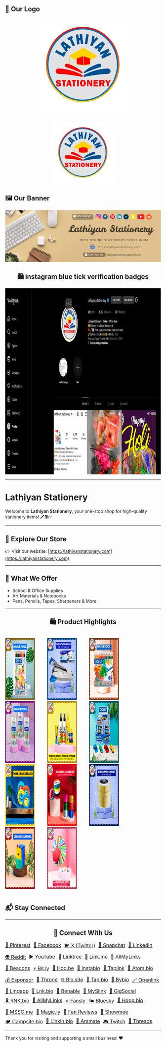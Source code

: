 ## 🧾 Our Logo
<!-- Logo centered -->
<div style="text-align: center; margin-bottom: 30px;" >
<a href="https://lathiyanstationery.com/wp-content/uploads/2025/04/desktop-lathiyan-stationery-logo.jpg">  <img src="img/lathiyan-stationery-logo.png" alt="Lathiyan Logo"></a>
</div>
<div style="text-align: center; margin: 20px 0;">
  <img src="img/lathiyan-stationery-logo.png" alt="Lathiyan Stationery Logo" style="max-width: 200px; margin-left="100px">
</div>


## 🖼️ Our Banner

<a href="https://lathiyanstationery.com/about-us/"><img src="img/Lathiyan-Stationery.png" alt="Banner"/></a>

 <h2 align="center">🛍️ instagram blue tick verification badges </h2>

<a href="https://www.instagram.com/lathiyan_stationery/"><img src="img/official-instagram-blue-tick.png" alt="Instagram Badge" width="1000px" height="600px"></a>

---

# Lathiyan Stationery

Welcome to **Lathiyan Stationery**, your one-stop shop for high-quality stationery items! 🖊️📚✨

---

## 🛒 Explore Our Store

👉 Visit our website: [https://lathiyanstationery.com](https://lathiyanstationery.com)

---

## 💼 What We Offer

- School & Office Supplies
- Art Materials & Notebooks
- Pens, Pencils, Tapes, Sharpeners & More

---


<h2 align="center">🛍️ Product Highlights</h2>

<!-- Grid Container -->
<div style="display: grid; grid-template-columns: repeat(4, 1fr); gap: 40px;">

<a href="https://lathiyanstationery.com/shop/">  <img src="img/Doms-Pencil-colour-12-shades-premium-quality.png" alt="DOMS 12 Shades Pencil" width="200px" height="200px"></a>
<a href="https://lathiyanstationery.com/shop/">  <img src="img/doms-pencil-combo.png" alt="DOMS Pencil Combo" width="200px" height="200px"></a>
 <a href="https://lathiyanstationery.com/shop/"> <img src="img/doms-roller-eraser.png" alt="DOMS Roller Eraser" width="200px" height="200px"></a>
<a href="https://lathiyanstationery.com/shop/">  <img src="img/mechanical-sharpener-luxury-design-2.png" alt="Mechanical Sharpener" width="200px" height="200px"></a>

 <a href="https://lathiyanstationery.com/shop/"> <img src="img/kangaroo-brand-stapler-with-extra-pin-box.png" alt="Kangaroo Stapler" width="200px" height="200px"></a>
<a href="https://lathiyanstationery.com/shop/">  <img src="img/fevicol-combo-offer-extra-fevistick-fevikwik.png" alt="Fevicol Combo" width="200px" height="200px"></a>
<a href="https://lathiyanstationery.com/shop/">  <img src="img/glitter-with-cello-tape.png" alt="Glitter Tape" width="200px" height="200px"></a>
<a href="https://lathiyanstationery.com/shop/">  <img src="img/A-4-craft-paper-sheet-combo-price.png" alt="A4 Craft Paper" width="200px" height="200px"></a>

<a href="https://lathiyanstationery.com/shop/">  <img src="img/24-shade-doms-best-price.png" alt="24 Shade DOMS" width="200px" height="200px"></a>
<a href="https://lathiyanstationery.com/shop/">  <img src="img/doms-esports-eraser-super-cars.png" alt="Esports Eraser" width="200px" height="200px"></a>
<a href="https://lathiyanstationery.com/shop/">  <img src="img/double-tape-combo-four-pack.png" alt="Double Tape Pack" width="200px" height="200px"></a>
</div>

## 📬 Stay Connected
<hr/>
<h2 align="center">📱 Connect With Us</h2>

<div style="display: flex; flex-wrap: wrap; gap: 10px; font-size: 16px;">
  <a href="https://in.pinterest.com/lathiyanstationery/" target="_blank">📌 Pinterest</a>
  <a href="https://www.facebook.com/lathiyanstationery/" target="_blank">📘 Facebook</a>
  <a href="https://x.com/Lathiyanstore" target="_blank">🐦 X (Twitter)</a>
  <a href="https://www.snapchat.com/add/lathiyanstore" target="_blank">👻 Snapchat</a>
  <a href="https://www.linkedin.com/company/lathiyan-stationery/" target="_blank">💼 LinkedIn</a>
  <a href="https://www.reddit.com/user/Lathiyan_stationers/" target="_blank">👽 Reddit</a>
  <a href="https://youtube.com/@lathiyanstationery" target="_blank">▶️ YouTube</a>
  <a href="https://linktr.ee/lathiyanstationer" target="_blank">🌲 Linktree</a>
  <a href="https://link.me/lathiyanstationery" target="_blank">🔗 Link.me</a>
  <a href="https://getallmylinks.com/lathiyanstationery" target="_blank">🧾 AllMyLinks</a>
  <a href="https://beacons.ai/lathiyanstationery" target="_blank">📡 Beacons</a>
  <a href="https://bit.ly/m/lathiyanstationery" target="_blank">⚡ Bit.ly</a>
  <a href="https://hoo.be/lathiyanstationery" target="_blank">🎯 Hoo.be</a>
  <a href="https://instabio.cc/lathiyanstationery" target="_blank">📎 Instabio</a>
  <a href="https://lathiyanstationery.taplink.in" target="_blank">🔖 Taplink</a>
  <a href="https://www.atom.bio/lathiyanstationery" target="_blank">🧬 Atom.bio</a>
  <a href="https://esponsor.com/lathiyanstationery" target="_blank">💰 Esponsor</a>
  <a href="https://throne.com/lathiyanstationery" target="_blank">👑 Throne</a>
  <a href="https://bio.site/lathiyanstationery" target="_blank">🌐 Bio.site</a>
  <a href="https://tap.bio/@lathiyanstationery" target="_blank">🔘 Tap.bio</a>
  <a href="https://bybio.co/lathiyanstationery" target="_blank">🧭 Bybio</a>
  <a href="https://openlink.co/lathiyanstationery" target="_blank">🪄 Openlink</a>
  <a href="https://linqapp.com/lathiyanstationery?r=link" target="_blank">🔗 Linqapp</a>
  <a href="https://lnk.bio/lathiyanstationery" target="_blank">🌱 Lnk.bio</a>
  <a href="https://benable.com/lathiyanstationery" target="_blank">🚀 Benable</a>
  <a href="https://MySlink.app/lathiyanstationers" target="_blank">🔖 MySlink</a>
  <a href="https://www.gigsocial.com/u/lathiyanstationery" target="_blank">💬 GigSocial</a>
  <a href="https://rnk.bio/lathiyanstationery" target="_blank">🎗️ RNK.bio</a>
  <a href="https://allmylinks.com/lathiyanstationery" target="_blank">📘 AllMyLinks</a>
  <a href="https://fansly.com/lathiyanstationery/" target="_blank">⭐ Fansly</a>
  <a href="https://bsky.app/profile/lathiyanstationery.bsky.social" target="_blank">🌤️ Bluesky</a>
  <a href="https://www.hopp.bio/lathiyanstationery" target="_blank">🧭 Hopp.bio</a>
  <a href="https://lathiyanstationery.mssg.me/" target="_blank">📨 MSSG.me</a>
  <a href="https://magic.ly/lathiyanstationery" target="_blank">🔮 Magic.ly</a>
  <a href="https://fan.reviews/creator/business/lathiyan-stationery/" target="_blank">📝 Fan Reviews</a>
  <a href="https://showmee.in/lathiyanstationery" target="_blank">🎥 Showmee</a>
  <a href="https://campsite.bio/lathiyanstationery" target="_blank">🏕️ Campsite.bio</a>
  <a href="https://linkin.bio/lathiyanstationery/" target="_blank">🔗 Linkin.bio</a>
  <a href="https://arsmate.com/lathiyanstationery" target="_blank">🎨 Arsmate</a>
  <a href="https://www.twitch.tv/lathiyanstationery" target="_blank">🎮 Twitch</a>
  <a href="https://www.threads.net/@lathiyan_stationery" target="_blank">🧵 Threads</a>
</div>


---

Thank you for visiting and supporting a small business! ❤️
